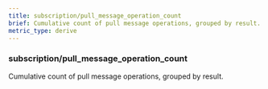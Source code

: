 ```yaml
---
title: subscription/pull_message_operation_count
brief: Cumulative count of pull message operations, grouped by result.
metric_type: derive
---
```

### subscription/pull_message_operation_count

Cumulative count of pull message operations, grouped by result.